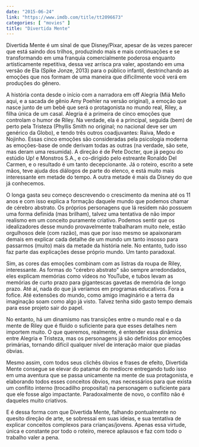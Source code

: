 ```yaml
---
date: "2015-06-24"
link: "https://www.imdb.com/title/tt2096673"
categories: [ "movies" ]
title: "Divertida Mente"
---
```

Divertida Mente é um sinal de que Disney/Pixar, apesar de às vezes parecer que está saindo dos trilhos, produzindo mais e mais continuações e se transformando em uma franquia comercialmente poderosa enquanto artisticamente repetitiva, dessa vez arrisca pra valer, apostando em uma versão de Ela (Spike Jonze, 2013) para o público infantil, destrinchando as emoções que nos formam de uma maneira que dificilmente você verá em produções do gênero.

A história conta desde o início com a narradora em off Alegria (Miá Mello aqui, e a sacada de gênio Amy Poehler na versão original), a emoção que nasce junto de um bebê que será o protagonista no mundo real, Riley, a filha única de um casal. Alegria é a primeira de cinco emoções que controlam o humor de Riley. Na verdade, ela é a principal, seguida (bem) de perto pela Tristeza (Phyllis Smith no original; no nacional deve ser um genérico da Globo), e tendo três outros coadjuvantes: Raiva, Medo e Nojinho. Essas cinco emoções são consideradas pela psicologia moderna as emoções-base de onde derivam todas as outras (na verdade, são sete, mas deram uma resumida). A direção é de Pete Docter, que já pegou do estúdio Up! e Monstros S.A., e co-dirigido pelo estreante Ronaldo Del Carmen, e o resultado é um tanto decepcionante. Já o roteiro, escrito a sete mãos, teve ajuda dos diálogos de parte do elenco, e está muito mais interessante em metade do tempo. A outra metade é mais da Disney do que já conhecemos.

O longa gasta seu começo descrevendo o crescimento da menina até os 11 anos e com isso explica a formação daquele mundo que podemos chamar de cérebro abstrato. Os próprios personagens que lá residem não possuem uma forma definida (mas brilham), talvez uma tentativa de não impor realismo em um conceito puramente criativo. Podemos sentir que os idealizadores desse mundo provavelmente trabalharam muito nele, estão orgulhosos dele (com razão), mas que por isso mesmo se apaixonaram demais em explicar cada detalhe de um mundo um tanto insosso para passarmos (muito) mais da metade da história nele. No entanto, tudo isso faz parte das explicações desse próprio mundo. Um tanto paradoxal.

Sim, as cores das emoções combinam com as listras da roupa de Riley, interessante. As formas do "cérebro abstrato" são sempre arredondados, eles explicam memórias como vídeos no YouTube, e tubos levam as memórias de curto prazo para gigantescas gavetas de memória de longo prazo. Até aí, nada do que já veríamos em programas educativos. Fora a fofice. Até extensões do mundo, como amigo imaginário e a terra da imaginação soam como algo já visto. Talvez tenha sido gasto tempo demais para esse projeto sair do papel.

No entanto, há um dinamismo nas transições entre o mundo real e o da mente de Riley que é fluido o suficiente para que esses detalhes nem importem muito. O que queremos, realmente, é entender essa dinâmica entre Alegria e Tristeza, mas os personagens já são definidos por emoções primárias, tornando difícil qualquer nível de interação maior que piadas óbvias.

Mesmo assim, com todos seus clichês óbvios e frases de efeito, Divertida Mente consegue se elevar do patamar do medíocre entregando tudo isso em uma aventura que se passa unicamente na mente de sua protagonista, e elaborando todos esses conceitos óbvios, mas necessários para que exista um conflito interno (trocadilho proposital) na personagem o suficiente para que ele fosse algo impactante. Paradoxalmente de novo, o conflito não é daqueles muito criativos.

E é dessa forma com que Divertida Mente, falhando pontualmente no quesito direção de arte, se sobressai em suas ideias, e sua tentativa de explicar conceitos complexos para crianças/jovens. Apenas essa virtude, única e constante por todo o roteiro, merece aplausos e faz com todo o trabalho valer a pena.
